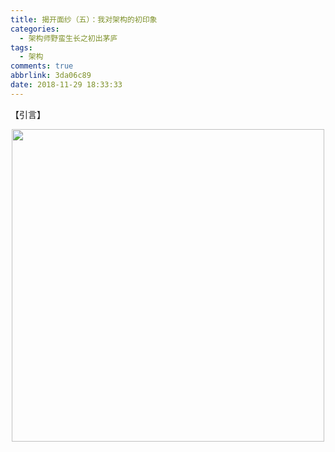 ```yaml
---
title: 揭开面纱（五）：我对架构的初印象
categories:
  - 架构师野蛮生长之初出茅庐
tags:
  - 架构
comments: true
abbrlink: 3da06c89
date: 2018-11-29 18:33:33
---
```

【引言】
<div align=center><img src="http://pm4hdun71.bkt.clouddn.com/img/public/000022.jpg" width="500"/></div>
<!-- more -->

# 